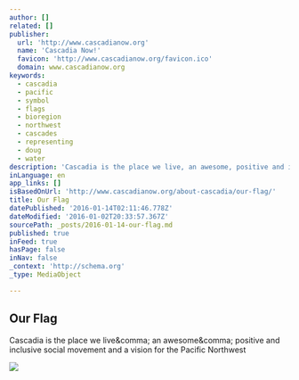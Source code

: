 ```yaml
---
author: []
related: []
publisher:
  url: 'http://www.cascadianow.org'
  name: 'Cascadia Now!'
  favicon: 'http://www.cascadianow.org/favicon.ico'
  domain: www.cascadianow.org
keywords:
  - cascadia
  - pacific
  - symbol
  - flags
  - bioregion
  - northwest
  - cascades
  - representing
  - doug
  - water
description: 'Cascadia is the place we live, an awesome, positive and inclusive social movement and a vision for the Pacific Northwest'
inLanguage: en
app_links: []
isBasedOnUrl: 'http://www.cascadianow.org/about-cascadia/our-flag/'
title: Our Flag
datePublished: '2016-01-14T02:11:46.778Z'
dateModified: '2016-01-02T20:33:57.367Z'
sourcePath: _posts/2016-01-14-our-flag.md
published: true
inFeed: true
hasPage: false
inNav: false
_context: 'http://schema.org'
_type: MediaObject

---
```

<article style=""><h1>Our Flag</h1><p>Cascadia is the place we live&amp;comma; an awesome&amp;comma; positive and inclusive social movement and a vision for the Pacific Northwest</p><img src="http://static1.squarespace.com/static/521b7c54e4b0e63c9a89da62/t/5223553ce4b0b5449b4df15a/1378047293939/54bd76be712e8958020411a9ffa58618.jpg" /></article>